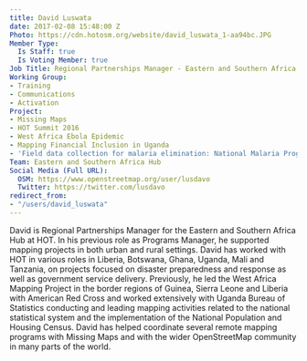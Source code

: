 ```yaml
---
title: David Luswata
date: 2017-02-08 15:48:00 Z
Photo: https://cdn.hotosm.org/website/david_luswata_1-aa94bc.JPG
Member Type:
  Is Staff: true
  Is Voting Member: true
Job Title: Regional Partnerships Manager - Eastern and Southern Africa
Working Group:
- Training
- Communications
- Activation
Project:
- Missing Maps
- HOT Summit 2016
- West Africa Ebola Epidemic
- Mapping Financial Inclusion in Uganda
- 'Field data collection for malaria elimination: National Malaria Programme'
Team: Eastern and Southern Africa Hub
Social Media (Full URL):
  OSM: https://www.openstreetmap.org/user/lusdavo
  Twitter: https://twitter.com/lusdavo
redirect_from:
- "/users/david_luswata"
---
```


David is Regional Partnerships Manager for the Eastern and Southern Africa Hub at HOT. In his previous role as Programs Manager, he supported mapping projects in both urban and rural settings. David has worked with HOT in various roles in Liberia, Botswana, Ghana, Uganda, Mali and Tanzania, on projects focused on disaster preparedness and response as well as government service delivery. Previously, he led the West Africa Mapping Project in the border regions of Guinea, Sierra Leone and Liberia with American Red Cross and worked extensively with Uganda Bureau of Statistics conducting and leading mapping activities related to the national statistical system and the implementation of the National Population and Housing Census. David has helped coordinate several remote mapping programs with Missing Maps and with the wider OpenStreetMap community in many parts of the world.